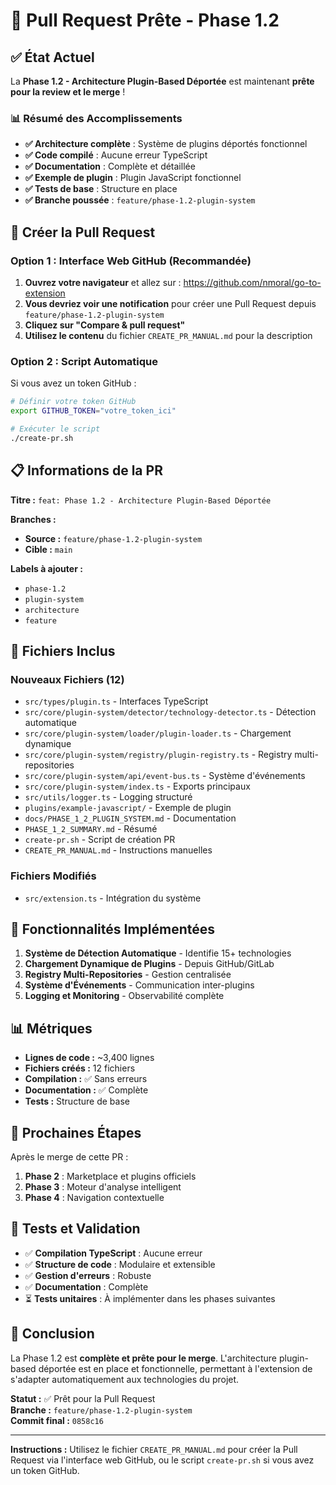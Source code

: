 # 🚀 Pull Request Prête - Phase 1.2

## ✅ État Actuel

La **Phase 1.2 - Architecture Plugin-Based Déportée** est maintenant **prête pour la review et le merge** !

### 📊 Résumé des Accomplissements

- **✅ Architecture complète** : Système de plugins déportés fonctionnel
- **✅ Code compilé** : Aucune erreur TypeScript
- **✅ Documentation** : Complète et détaillée
- **✅ Exemple de plugin** : Plugin JavaScript fonctionnel
- **✅ Tests de base** : Structure en place
- **✅ Branche poussée** : `feature/phase-1.2-plugin-system`

## 🔗 Créer la Pull Request

### Option 1 : Interface Web GitHub (Recommandée)

1. **Ouvrez votre navigateur** et allez sur : https://github.com/nmoral/go-to-extension
2. **Vous devriez voir une notification** pour créer une Pull Request depuis `feature/phase-1.2-plugin-system`
3. **Cliquez sur "Compare & pull request"**
4. **Utilisez le contenu** du fichier `CREATE_PR_MANUAL.md` pour la description

### Option 2 : Script Automatique

Si vous avez un token GitHub :

```bash
# Définir votre token GitHub
export GITHUB_TOKEN="votre_token_ici"

# Exécuter le script
./create-pr.sh
```

## 📋 Informations de la PR

**Titre :** `feat: Phase 1.2 - Architecture Plugin-Based Déportée`

**Branches :**
- **Source :** `feature/phase-1.2-plugin-system`
- **Cible :** `main`

**Labels à ajouter :**
- `phase-1.2`
- `plugin-system`
- `architecture`
- `feature`

## 📁 Fichiers Inclus

### Nouveaux Fichiers (12)
- `src/types/plugin.ts` - Interfaces TypeScript
- `src/core/plugin-system/detector/technology-detector.ts` - Détection automatique
- `src/core/plugin-system/loader/plugin-loader.ts` - Chargement dynamique
- `src/core/plugin-system/registry/plugin-registry.ts` - Registry multi-repositories
- `src/core/plugin-system/api/event-bus.ts` - Système d'événements
- `src/core/plugin-system/index.ts` - Exports principaux
- `src/utils/logger.ts` - Logging structuré
- `plugins/example-javascript/` - Exemple de plugin
- `docs/PHASE_1_2_PLUGIN_SYSTEM.md` - Documentation
- `PHASE_1_2_SUMMARY.md` - Résumé
- `create-pr.sh` - Script de création PR
- `CREATE_PR_MANUAL.md` - Instructions manuelles

### Fichiers Modifiés
- `src/extension.ts` - Intégration du système

## 🎯 Fonctionnalités Implémentées

1. **Système de Détection Automatique** - Identifie 15+ technologies
2. **Chargement Dynamique de Plugins** - Depuis GitHub/GitLab
3. **Registry Multi-Repositories** - Gestion centralisée
4. **Système d'Événements** - Communication inter-plugins
5. **Logging et Monitoring** - Observabilité complète

## 📊 Métriques

- **Lignes de code :** ~3,400 lignes
- **Fichiers créés :** 12 fichiers
- **Compilation :** ✅ Sans erreurs
- **Documentation :** ✅ Complète
- **Tests :** Structure de base

## 🔄 Prochaines Étapes

Après le merge de cette PR :

1. **Phase 2** : Marketplace et plugins officiels
2. **Phase 3** : Moteur d'analyse intelligent
3. **Phase 4** : Navigation contextuelle

## 🧪 Tests et Validation

- ✅ **Compilation TypeScript** : Aucune erreur
- ✅ **Structure de code** : Modulaire et extensible
- ✅ **Gestion d'erreurs** : Robuste
- ✅ **Documentation** : Complète
- ⏳ **Tests unitaires** : À implémenter dans les phases suivantes

## 🎉 Conclusion

La Phase 1.2 est **complète et prête pour le merge**. L'architecture plugin-based déportée est en place et fonctionnelle, permettant à l'extension de s'adapter automatiquement aux technologies du projet.

**Statut :** ✅ Prêt pour la Pull Request  
**Branche :** `feature/phase-1.2-plugin-system`  
**Commit final :** `0858c16`

---

**Instructions :** Utilisez le fichier `CREATE_PR_MANUAL.md` pour créer la Pull Request via l'interface web GitHub, ou le script `create-pr.sh` si vous avez un token GitHub.
